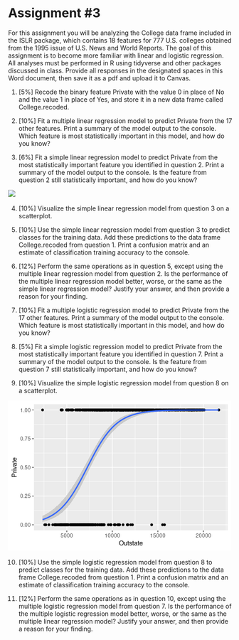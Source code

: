 # Assignment #3

For this assignment you will be analyzing the College data frame included in the ISLR package, which contains 18 features for 777 U.S. colleges obtained from the 1995 issue of U.S. News and World Reports. The goal of this assignment is to become more familiar with linear and logistic regression. All analyses must be performed in R using tidyverse and other packages discussed in class. Provide all responses in the designated spaces in this Word document, then save it as a pdf and upload it to Canvas. 

1.	[5%] Recode the binary feature Private with the value 0 in place of No and the value 1 in place of Yes, and store it in a new data frame called College.recoded.

2.	[10%] Fit a multiple linear regression model to predict Private from the 17 other features. Print a summary of the model output to the console. Which feature is most statistically important in this model, and how do you know? 

3.	[6%] Fit a simple linear regression model to predict Private from the most statistically important feature you identified in question 2. Print a summary of the model output to the console. Is the feature from question 2 still statistically important, and how do you know? 

![](Images/Q3.png)

4.	[10%] Visualize the simple linear regression model from question 3 on a scatterplot. 

5.	[10%] Use the simple linear regression model from question 3 to predict classes for the training data. Add these predictions to the data frame College.recoded from question 1. Print a confusion matrix and an estimate of classification training accuracy to the console. 

6.	[12%] Perform the same operations as in question 5, except using the multiple linear regression model from question 2. Is the performance of the multiple linear regression model better, worse, or the same as the simple linear regression model? Justify your answer, and then provide a reason for your finding. 

7.	[10%] Fit a multiple logistic regression model to predict Private from the 17 other features. Print a summary of the model output to the console. Which feature is most statistically important in this model, and how do you know? 

8.	[5%] Fit a simple logistic regression model to predict Private from the most statistically important feature you identified in question 7. Print a summary of the model output to the console. Is the feature from question 7 still statistically important, and how do you know? 

9.	[10%] Visualize the simple logistic regression model from question 8 on a scatterplot. 

![](Images/Q9.png)

10.	[10%] Use the simple logistic regression model from question 8 to predict classes for the training data. Add these predictions to the data frame College.recoded from question 1. Print a confusion matrix and an estimate of classification training accuracy to the console. 

11.	[12%] Perform the same operations as in question 10, except using the multiple logistic regression model from question 7. Is the performance of the multiple logistic regression model better, worse, or the same as the multiple linear regression model? Justify your answer, and then provide a reason for your finding.
